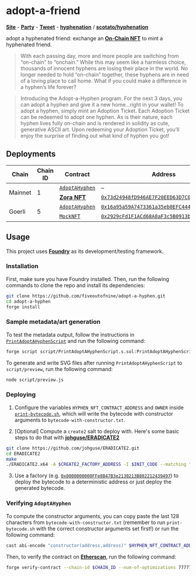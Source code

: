 # adopt-a-friend

[**Site**](https://partyvs.party/) - [**Party**](https://www.party.app/party/0x1c409297dd82167B6be3e79D4bF0B6f7a6ff0dB4) - [**Tweet**](https://twitter.com/prtyDAO/status/1674447750182719489) - [**hyphenation**](https://hyphenation.vercel.app) / [**scotato/hyphenation**](https://github.com/scotato/hyphenation)

adopt a hyphenated friend: exchange an [**On-Chain NFT**](https://zora.co/collect/eth:0x73d24948fD946AE7F20EED63D7C0680eDfaF36f1) to mint a hyphenated friend.

> With each passing day, more and more people are switching from “on-chain” to “onchain.” While this may seem like a harmless choice, thousands of innocent hyphens are losing their place in the world. No longer needed to hold “on-chain” together, these hyphens are in need of a loving place to call home. What if you could make a difference in a hyphen’s life forever?

> Introducing the Adopt-a-Hyphen program. For the next 3 days, you can adopt a hyphen and give it a new home…right in your wallet! To adopt a hyphen, simply mint an Adoption Ticket. Each Adoption Ticket can be redeemed to adopt one hyphen. As is their nature, each hyphen lives fully on-chain and is rendered in solidity as cute, generative ASCII art. Upon redeeming your Adoption Ticket, you’ll enjoy the surprise of finding out what kind of hyphen you got!

## Deployments

<table>
    <thead>
        <tr>
            <th>Chain</th>
            <th>Chain ID</th>
            <th>Contract</th>
            <th>Address</th>
            <th>Optimization runs</th>
            <th><code>solc</code> version</th>
        </tr>
    </thead>
    <tbody>
        <tr>
            <td rowspan="2">Mainnet</td>
            <td rowspan="2">1</td>
            <td><code><a href="https://github.com/fiveoutofnine/adopt-a-hyphen/blob/main/src/AdoptAHyphen.sol">AdoptAHyphen</a></code></td>
            <td>–</td><td>–</td><td>–</td>
        </tr>
        <tr>
        <td><a href="https://zora.co/collect/eth:0x73d24948fD946AE7F20EED63D7C0680eDfaF36f1"><b>Zora NFT</b></a></td>
            <td><code><a href="https://etherscan.io/address/0x73d24948fD946AE7F20EED63D7C0680eDfaF36f1">0x73d24948fD946AE7F20EED63D7C0680eDfaF36f1</code></td><td>–</td><td>–</td>
        </tr>
        <tr>
            <td rowspan="2">Goerli</td>
            <td rowspan="2">5</td>
            <td><code><a href="https://github.com/fiveoutofnine/adopt-a-hyphen/blob/main/src/AdoptAHyphen.sol">AdoptAHyphen</a></code></td>
            <td><code><a href="https://goerli.etherscan.io/address/0x16a95a59A7473361a35eb0EFC444Ab350f72131B">0x16a95a59A7473361a35eb0EFC444Ab350f72131B</code></td><td>7777777</td><td><code>v0.8.17+commit.8df45f5f</code></td>
        </tr>
        <tr>
        <td><code><a href="https://github.com/fiveoutofnine/adopt-a-hyphen/blob/main/src/utils/mock/MockNFT.sol">MockNFT</a></code></td>
            <td><code><a href="https://goerli.etherscan.io/address/0x2929cFd1F1ACd68A8aF3c5B0913bDdBE3306022f">0x2929cFd1F1ACd68A8aF3c5B0913bDdBE3306022f</code></td><td>0</td><td><code>v0.8.17+commit.8df45f5f</code></td>
        </tr>
    </tbody>
<table>

## Usage

This project uses [**Foundry**](https://github.com/foundry-rs/foundry) as its development/testing framework.

### Installation

First, make sure you have Foundry installed. Then, run the following commands to clone the repo and install its dependencies:

```sh
git clone https://github.com/fiveoutofnine/adopt-a-hyphen.git
cd adopt-a-hyphen
forge install
```

### Sample metadata/art generation

To test the metadata output, follow the instructions in [`PrintAdoptAHyphenScript`](https://github.com/fiveoutofnine/adopt-a-hyphen/blob/main/script/PrintAdoptAHyphenScript.s.sol) and run the following command:

```sh
forge script script/PrintAdoptAHyphenScript.s.sol:PrintAdoptAHyphenScript -vvv
```

To generate and write SVG files after running `PrintAdoptAHyphenScript` to `script/preview`, run the following command:

```sh
node script/preview.js
```

### Deploying

1. Configure the variables `HYPHEN_NFT_CONTRACT_ADDRESS` and `OWNER` inside [`print-bytecode.sh`](https://github.com/fiveoutofnine/adopt-a-hyphen/blob/main/print-bytecode.sh), which will write the bytecode with constructor arguments to `bytecode-with-constructor.txt`.

2. [Optional] Compute a `create2` salt to deploy with. Here's some basic steps to do that with [**johguse/ERADICATE2**](https://github.com/johguse/ERADICATE2)

```sh
git clone https://github.com/johguse/ERADICATE2.git
cd ERADICATE2
make
./ERADICATE2.x64 -A $CREATE2_FACTORY_ADDRESS -I $INIT_CODE --matching "20102010"
```

3. Use a factory (e.g. [`0x0000000000FFe8B47B3e2130213B802212439497`](https://etherscan.io/address/0x0000000000ffe8b47b3e2130213b802212439497)) to deploy the bytecode to a deterministic address or just deploy the generated bytecode.

### Verifying `AdoptAHyphen`

To compute the constructor arguments, you can copy paste the last 128 characters from `bytecode-with-constructor.txt` (remember to run `print-bytecode.sh` with the correct constructor arguments set first!) or run the following command:

```sh
cast abi-encode "constructor(address,address)" $HYPHEN_NFT_CONTRACT_ADDRESS $OWNER
```

Then, to verify the contract on [**Etherscan**](https://etherscan.io), run the following command:

```sh
forge verify-contract --chain-id $CHAIN_ID --num-of-optimizations 7777777 --watch --compiler-version $COMPILER_VERSION $DEPLOY_ADDRESS src/AdoptAHyphen.sol:AdoptAHyphen --etherscan-api-key $ETHERSCAN_KEY --constructor-args $CONSTRUCTOR_ARGS
```

